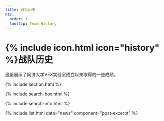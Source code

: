 ```yaml
---
title: 战队历史
nav:
  order: 1
  tooltip: Team History
---
```


# {% include icon.html icon="history" %}战队历史

这里展示了同济大学VEX实验室成立以来取得的一些成绩。

{% include section.html %}

{% include search-box.html %}

{% include search-info.html %}

{% include list.html data="news" component="post-excerpt" %} 
